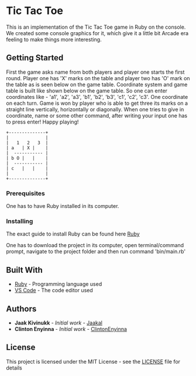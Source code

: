 # Tic Tac Toe

This is an implementation of the Tic Tac Toe game in Ruby on the console. We created some console graphics for it, which give it a little bit Arcade era feeling to make things more interesting.

## Getting Started

First the game asks name from both players and player one starts the first round. Player one has 'X' marks on the table and player two has 'O' mark on the table as is seen below on the game table. Coordinate system and game table is built like shown below on the game table. So one can enter coordinates like - 'a1', 'a2', 'a3', 'b1', 'b2', 'b3', 'c1', 'c2', 'c3'. One coordinate on each turn. Game is won by player who is able to get three its marks on a straight line vertically, horizontally or diagonally. When one tries to give in coordinate, name or some other command, after writing your input one has to press enter! Happy playing!

```
+--------------+
|              |
|   1   2   3  |
| a   | X |    |
|  ----------- |
| b O |   |    |
|  ----------- |
| c   |   |    |
|              |
+--------------+
```

### Prerequisites

One has to have Ruby installed in its computer.

### Installing

The exact guide to install Ruby can be found here [Ruby](https://www.ruby-lang.org/en/documentation/installation/)

One has to download the project in its computer, open terminal/command prompt, navigate to the project folder and then run command 'bin/main.rb'

## Built With

* [Ruby](https://www.ruby-lang.org/en/) - Programming language used
* [VS Code](https://code.visualstudio.com/) - The code editor used 

## Authors

* **Jaak Kivinukk** - *Initial work* - [Jaakal](https://github.com/Jaakal)
* **Clinton Enyinna** - *Initial work* - [ClintonEnyinna](https://github.com/ClintonEnyinna)

## License

This project is licensed under the MIT License - see the [LICENSE](LICENSE) file for details



